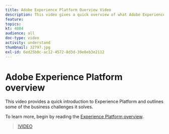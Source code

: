 ```yaml
---
title: Adobe Experience Platform Overview Video
description: This video gives a quick overview of what Adobe Experience Platform is and the business challenges it solves.
feature:
topics:
kt: 4804
audience: all
doc-type: video
activity: understand
thumbnail: 32797.jpg
exl-id: 6ed25b0c-ac12-4572-8d3d-39e0eb3e2112
---
```

# Adobe Experience Platform overview

This video provides a quick introduction to Experience Platform and outlines some of the business challenges it solves. 

To learn more, begin by reading the [Experience Platform overview](../home.md).

>[!VIDEO](https://video.tv.adobe.com/v/32797?quality=12&learn=on)
